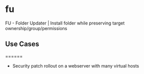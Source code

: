 # fu
FU - Folder Updater | Install folder while preserving target ownership/group/permissions

## Use Cases
======
+ Security patch rollout on a webserver with many virtual hosts

